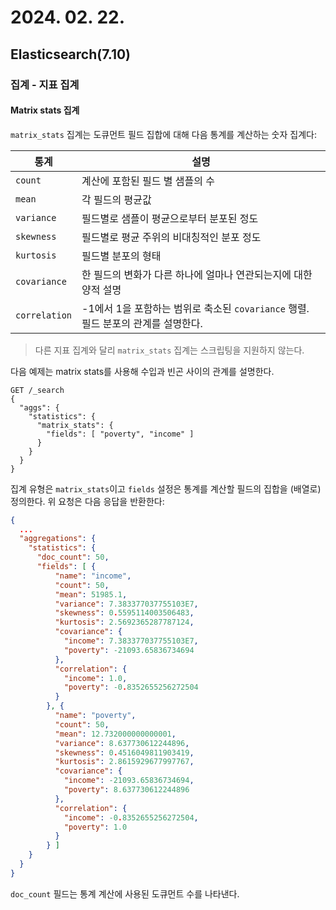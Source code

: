 # 2024. 02. 22.

## Elasticsearch(7.10)

### 집계 - 지표 집계

#### Matrix stats 집계

`matrix_stats` 집계는 도큐먼트 필드 집합에 대해 다음 통계를 계산하는 숫자 집계다:

| 통계          | 설명                                                         |
| ------------- | ------------------------------------------------------------ |
| `count`       | 계산에 포함된 필드 별 샘플의 수                              |
| `mean`        | 각 필드의 평균값                                             |
| `variance`    | 필드별로 샘플이 평균으로부터 분포된 정도                     |
| `skewness`    | 필드별로 평균 주위의 비대칭적인 분포 정도                    |
| `kurtosis`    | 필드별 분포의 형태                                           |
| `covariance`  | 한 필드의 변화가 다른 하나에 얼마나 연관되는지에 대한 양적 설명 |
| `correlation` | -1에서 1을 포함하는 범위로 축소된 `covariance` 행렬. 필드 분포의 관계를 설명한다. |

> 다른 지표 집계와 달리 `matrix_stats` 집계는 스크립팅을 지원하지 않는다.

다음 예제는 matrix stats를 사용해 수입과 빈곤 사이의 관계를 설명한다.

```http
GET /_search
{
  "aggs": {
    "statistics": {
      "matrix_stats": {
        "fields": [ "poverty", "income" ]
      }
    }
  }
}
```

집계 유형은 `matrix_stats`이고 `fields` 설정은 통계를 계산할 필드의 집합을 (배열로)정의한다. 위 요청은 다음 응답을 반환한다:

```json
{
  ...
  "aggregations": {
    "statistics": {
      "doc_count": 50,
      "fields": [ {
          "name": "income",
          "count": 50,
          "mean": 51985.1,
          "variance": 7.383377037755103E7,
          "skewness": 0.5595114003506483,
          "kurtosis": 2.5692365287787124,
          "covariance": {
            "income": 7.383377037755103E7,
            "poverty": -21093.65836734694
          },
          "correlation": {
            "income": 1.0,
            "poverty": -0.8352655256272504
          }
        }, {
          "name": "poverty",
          "count": 50,
          "mean": 12.732000000000001,
          "variance": 8.637730612244896,
          "skewness": 0.4516049811903419,
          "kurtosis": 2.8615929677997767,
          "covariance": {
            "income": -21093.65836734694,
            "poverty": 8.637730612244896
          },
          "correlation": {
            "income": -0.8352655256272504,
            "poverty": 1.0
          }
        } ]
    }
  }
}
```

`doc_count` 필드는 통계 계산에 사용된 도큐먼트 수를 나타낸다.